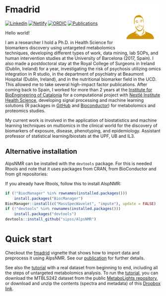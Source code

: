 # Fmadrid <img src='static/images/logo.png' align="right" height="139" />

[![Linkedin](https://img.shields.io/static/v1?label=Linkedin&message=Profile&color=darkblue)](https://www.linkedin.com/in/francisco-m-74489010a/)
[![Netlify](https://img.shields.io/static/v1?label=Netlify&message=Page&color=yellow)](https://franciscomadrid.netlify.app/)
[![ORDIC](https://img.shields.io/static/v1?label=ORCID&message=ID&color=lightgreen)](https://orcid.org/0000-0001-9333-0014)
[![Publications](https://img.shields.io/static/v1?label=Scholar&message=Publications&color=blue)](https://scholar.google.es/citations?user=O6jL4bcAAAAJ&hl=es)

Hello world!

I am a researcher 
I hold a Ph.D. in Health Science for biomarkers discovery using untargeted metabolomics techniques, developing different types of work, data mining, lab SOPs, and human intervention studies at the University of Barcelona (2017, Spain). I also made a postdoctoral stay at the Royal College of Surgeons in Ireland (Dublin, Ireland) for a year, investigating the risk of psychosis utilizing omics integration in R studio, in the department of psychiatry at Beaumont Hospital (Dublin, Ireland), and in the nutritional biomarker field in the UCD. This allowed me to take several high-impact factor publications. After coming back to Spain, I worked for more than 2 years at the [Institute for BioEngineering of Catalonia](https://ibecbarcelona.eu/) for a computational project with [Nestlé Institute Health Science](https://www.nestlehealthscience.com/), developing signal processing and machine learning solutions (R packages in [GitHub](https://github.com/sipss) and [Bioconductor](https://www.bioconductor.org/packages/release/bioc/html/AlpsNMR.html)) for metabolomics and proteomics studies.

My current work is involved in the application of biostatistics and machine learning techniques on multiomics in the clinical world for the discovery of biomarkers of exposure, disease, phenotyping, and epidemiology. Assistant professor of statistical learning/biostats at the UPF, UB and IL3.


## Alternative installation

AlpsNMR can be installed with the `devtools` package. For this is needed
Rtools and note that it uses packages from
CRAN, from BioConductor and from git repositories:

If you already have Rtools, follow this to install AlspNMR:

```r
if (!"BiocManager" %in% rownames(installed.packages()))  
    install.packages("BiocManager")  
BiocManager::install(c("MassSpecWavelet", "impute"), update = FALSE)  
if (!"devtools" %in% rownames(installed.packages()))  
    install.packages("devtools")  
devtools::install_github("sipss/AlpsNMR")
```

Quick start
=============

Checkout the [fmadrid](https://sipss.github.io/AlpsNMR/articles/introduction-to-alpsnmr.html) vignette that shows how to import data and preprocess it using AlpsNMR. See our [publication](https://doi.org/10.1093/bioinformatics/btaa022) for further details.

See also the [tutorial](https://github.com/sipss/AlpsNMR/blob/master/vignettes/tutorial.pdf) with a real dataset from beginning to end, including all the steps of untargeted metabolomics analysis. To run the [tutorial](https://github.com/sipss/AlpsNMR/blob/master/vignettes/tutorial.pdf), you can download the MTBLS242 dataset from the public [MetaboLights repository](https://www.ebi.ac.uk/metabolights/MTBLS242), or download and unzip the contents (spectra and metadata) of this [Dropbox link](https://dl.dropboxusercontent.com/s/0snivrsd7m82yey/MTBLS242.zip?dl=0).
